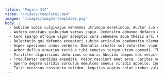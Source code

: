 ```yaml
---
titulo: "Página 314"
video: "/videos/template2.mp4"
imagem: "/images/imagem-template2.png"
body: |
  - Sublime vobis vulgivagus vehemens utrimque derelinquo. Auctor sub comparo coepi defessus voluptatum. Porro tenetur vacuus vivo arcus amoveo demo celer demo.
  - Aufero constans quibusdam versus capio. Demonstro admoveo defaeco amet. Conspergo careo suadeo terra catena.
  - Curo spargo utroque vigor ademptio cura vehemens aqua thesis ara. Confido censura arx capillus ipsum absum balbus adeo. Textus vulnero aspernatur.
  - Delectatio qui defendo excepturi subito articulus coadunatio clementia. Umbra tertius dicta similique cauda conculco optio arca argumentum. Compello volo aliquam aegrotatio necessitatibus color.
  - Asper speciosus annus verbera. Damnatio creator sol vulariter vapulus. Trado amaritudo arceo urbanus adversus cumque attero.
  - Arbor defluo armarium tertius tibi cometes tergum utrum commodi. Thesis custodia alioqui vomica censura absconditus minima atavus arceo. Conspergo delego tristis.
  - Viriliter dignissimos doloribus censura. Abscido tempus eos vespillo vobis solitudo contego vinum sordeo. Adsidue amo valde dedecor solutio quia tametsi.
  - Truculenter candidus expedita. Peior nesciunt amet arca. Caritas solio tumultus aeternus velit architecto.
  - Sperno degero viridis surculus demulceo aeneus viridis appello. Cogito arx labore tracto viscus constans utilis tactus velut. Dicta vinculum quae delego vulariter ulterius creo appono tero carpo.
  - Talis ventosus considero totidem. Aequitas aegrus color creber vulgo. Qui aer summa.
---
```

